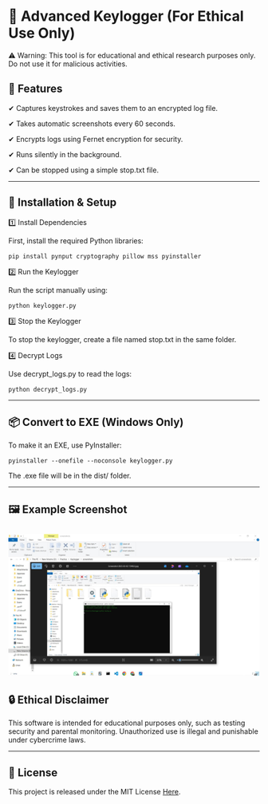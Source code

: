 # 🔹 Advanced Keylogger (For Ethical Use Only)

⚠ Warning: This tool is for educational and ethical research purposes only. Do not use it for malicious activities.

## 📌 Features

✔ Captures keystrokes and saves them to an encrypted log file.

✔ Takes automatic screenshots every 60 seconds.

✔ Encrypts logs using Fernet encryption for security.

✔ Runs silently in the background.

✔ Can be stopped using a simple stop.txt file.



---

## 🔧 Installation & Setup

1️⃣ Install Dependencies

First, install the required Python libraries:
```
pip install pynput cryptography pillow mss pyinstaller
```
2️⃣ Run the Keylogger

Run the script manually using:
```
python keylogger.py
```
3️⃣ Stop the Keylogger

To stop the keylogger, create a file named stop.txt in the same folder.

4️⃣ Decrypt Logs

Use decrypt_logs.py to read the logs:
```
python decrypt_logs.py
```

---

## 📦 Convert to EXE (Windows Only)

To make it an EXE, use PyInstaller:
```
pyinstaller --onefile --noconsole keylogger.py
```
The .exe file will be in the dist/ folder.


---
## 🖼 Example Screenshot  
![Keylogger Screenshot](Keylogger/screenshots/example.jpg)
---

## 🔒 Ethical Disclaimer

This software is intended for educational purposes only, such as testing security and parental monitoring. Unauthorized use is illegal and punishable under cybercrime laws.


---

## 📜 License

This project is released under the MIT License [Here](LICENSE).

